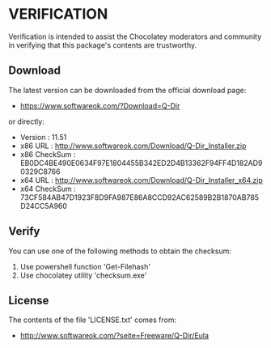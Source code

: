 # VERIFICATION
Verification is intended to assist the Chocolatey moderators and community in verifying that this package's contents are trustworthy.

## Download
The latest version can be downloaded from the official download page:
- https://www.softwareok.com/?Download=Q-Dir

or directly:
- Version      : 11.51
- x86 URL      : http://www.softwareok.com/Download/Q-Dir_Installer.zip
- x86 CheckSum : EB0DC4BE490E0634F97E1804455B342ED2D4B13362F94FF4D182AD90329C8766
- x64 URL      : http://www.softwareok.com/Download/Q-Dir_Installer_x64.zip
- x64 CheckSum : 73CF584AB47D1923F8D9FA987E86A8CCD92AC62589B2B1870AB785D24CC5A960

## Verify
You can use one of the following methods to obtain the checksum:
1. Use powershell function 'Get-Filehash'
2. Use chocolatey utility 'checksum.exe'


## License
The contents of the file 'LICENSE.txt' comes from:
- http://www.softwareok.com/?seite=Freeware/Q-Dir/Eula
